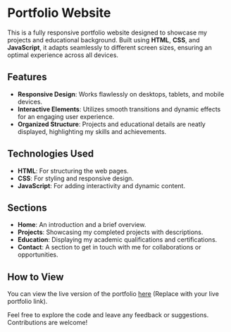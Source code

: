# Portfolio Website

This is a fully responsive portfolio website designed to showcase my projects and educational background. Built using **HTML**, **CSS**, and **JavaScript**, it adapts seamlessly to different screen sizes, ensuring an optimal experience across all devices.

## Features
- **Responsive Design**: Works flawlessly on desktops, tablets, and mobile devices.
- **Interactive Elements**: Utilizes smooth transitions and dynamic effects for an engaging user experience.
- **Organized Structure**: Projects and educational details are neatly displayed, highlighting my skills and achievements.

## Technologies Used
- **HTML**: For structuring the web pages.
- **CSS**: For styling and responsive design.
- **JavaScript**: For adding interactivity and dynamic content.

## Sections
- **Home**: An introduction and a brief overview.
- **Projects**: Showcasing my completed projects with descriptions.
- **Education**: Displaying my academic qualifications and certifications.
- **Contact**: A section to get in touch with me for collaborations or opportunities.

## How to View
You can view the live version of the portfolio [here](https://your-portfolio-link.com) (Replace with your live portfolio link).

Feel free to explore the code and leave any feedback or suggestions. Contributions are welcome!
